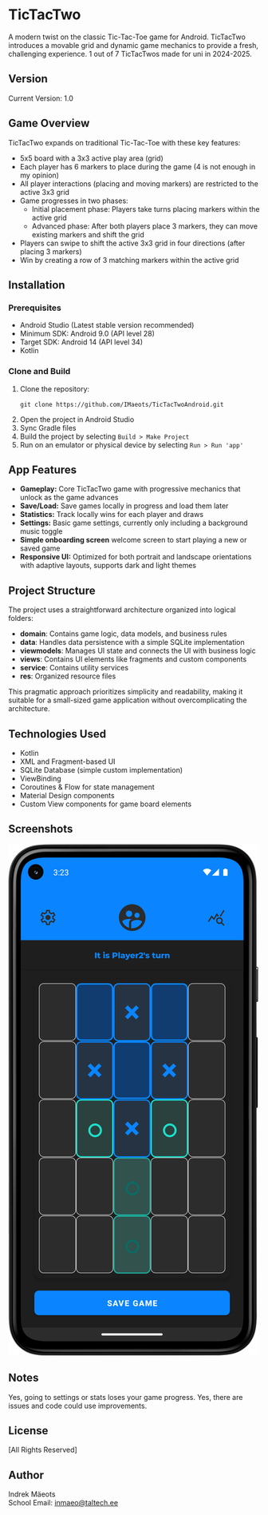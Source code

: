 # TicTacTwo

A modern twist on the classic Tic-Tac-Toe game for Android. TicTacTwo introduces a movable grid and dynamic game mechanics to provide a fresh, challenging experience.
1 out of 7 TicTacTwos made for uni in 2024-2025.

## Version

Current Version: 1.0

## Game Overview

TicTacTwo expands on traditional Tic-Tac-Toe with these key features:
- 5x5 board with a 3x3 active play area (grid)
- Each player has 6 markers to place during the game (4 is not enough in my opinion)
- All player interactions (placing and moving markers) are restricted to the active 3x3 grid
- Game progresses in two phases:
  - Initial placement phase: Players take turns placing markers within the active grid
  - Advanced phase: After both players place 3 markers, they can move existing markers and shift the grid
- Players can swipe to shift the active 3x3 grid in four directions (after placing 3 markers)
- Win by creating a row of 3 matching markers within the active grid

## Installation

### Prerequisites
- Android Studio (Latest stable version recommended)
- Minimum SDK: Android 9.0 (API level 28)
- Target SDK: Android 14 (API level 34)
- Kotlin

### Clone and Build
1. Clone the repository:
   ```
   git clone https://github.com/IMaeots/TicTacTwoAndroid.git
   ```
2. Open the project in Android Studio
3. Sync Gradle files
4. Build the project by selecting `Build > Make Project`
5. Run on an emulator or physical device by selecting `Run > Run 'app'`

## App Features

- **Gameplay:** Core TicTacTwo game with progressive mechanics that unlock as the game advances
- **Save/Load:** Save games locally in progress and load them later
- **Statistics:** Track locally wins for each player and draws
- **Settings:** Basic game settings, currently only including a background music toggle
- **Simple onboarding screen** welcome screen to start playing a new or saved game
- **Responsive UI:** Optimized for both portrait and landscape orientations with adaptive layouts, supports dark and light themes

## Project Structure

The project uses a straightforward architecture organized into logical folders:

- **domain**: Contains game logic, data models, and business rules
- **data**: Handles data persistence with a simple SQLite implementation
- **viewmodels**: Manages UI state and connects the UI with business logic
- **views**: Contains UI elements like fragments and custom components
- **service**: Contains utility services
- **res**: Organized resource files

This pragmatic approach prioritizes simplicity and readability, making it suitable for a small-sized game application without overcomplicating the architecture.

## Technologies Used

- Kotlin
- XML and Fragment-based UI
- SQLite Database (simple custom implementation)
- ViewBinding
- Coroutines & Flow for state management
- Material Design components
- Custom View components for game board elements

## Screenshots

![Game Screenshot](images/screenshot1.png)

## Notes

Yes, going to settings or stats loses your game progress.
Yes, there are issues and code could use improvements.

## License

[All Rights Reserved]

## Author

Indrek Mäeots  
School Email: inmaeo@taltech.ee
